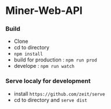# Miner-Web-API

### Build

* Clone
* cd to directory
* `npm install`
* build for production : `npm run prod`
* develope : `npm run watch`

### Serve localy for development
* install `https://github.com/zeit/serve`
* cd to directory and `serve dist`